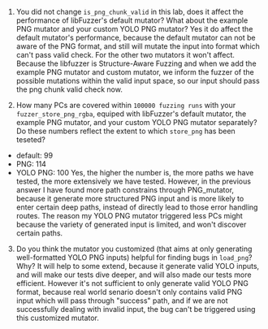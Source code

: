 1. You did not change `is_png_chunk_valid` in this lab, does it affect the performance of libFuzzer's default mutator? What about the example PNG mutator and your custom YOLO PNG mutator?
Yes it do affect the default mutator's performance, because the default mutator can not be aware of the PNG format, and still will mutate the input into format which can't pass valid check. 
For the other two mutators it won't affect. Because the libfuzzer is Structure-Aware Fuzzing and when we add the example PNG mutator and custom mutator, we inform the fuzzer of the possible mutations within the valid input space, so our input should pass the png chunk valid check now.

2. How many PCs are covered within `100000 fuzzing runs` with your `fuzzer_store_png_rgba`, equiped with libFuzzer's default mutator, the example PNG mutator, and your custom YOLO PNG mutator separately? Do these numbers reflect the extent to which `store_png` has been teseted?
- default: 99
- PNG: 114
- YOLO PNG: 100
Yes, the higher the number is, the more paths we have tested, the more extensively we have tested. 
However, in the previous answer I have found more path constrains through PNG_mutator, because it generate more structured PNG input and is more likely to enter certain deep paths, instead of directly lead to those error handling routes.
The reason my YOLO PNG mutator triggered less PCs might because the variety of generated input is limited, and won't discover certain paths.

3. Do you think the mutator you customized (that aims at only generating well-formatted YOLO PNG inputs) helpful for finding bugs in `load_png`? Why?
It will help to some extend, because it generate valid YOLO inputs, and will make our tests dive deeper, and will also made our tests more efficient.
However it's not sufficient to only generate valid YOLO PNG format, because real world senario doesn't only contains valid PNG input which will pass through "success" path, and if we are not successfully dealing with invalid input, the bug can't be triggered using this customized mutator.